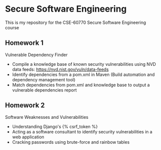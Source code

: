# Secure Software Engineering

This is my repository for the CSE-60770 Secure Software Engineering course

## Homework 1
Vulnerable Dependency Finder
- Compile a knowledge base of known security vulnerabilities using NVD data feeds: https://nvd.nist.gov/vuln/data-feeds
- Identify dependencies from a pom.xml in Maven (Build automation and dependency management tool)
- Match dependencies from pom.xml and knowledge base to output a vulnerable dependencies report

## Homework 2
Software Weaknesses and Vulnerabilities
- Understanding Django's {% csrf_token %}
- Acting as a software consultant to identify security vulnerabilities in a web application
- Cracking passwords using brute-force and rainbow tables

